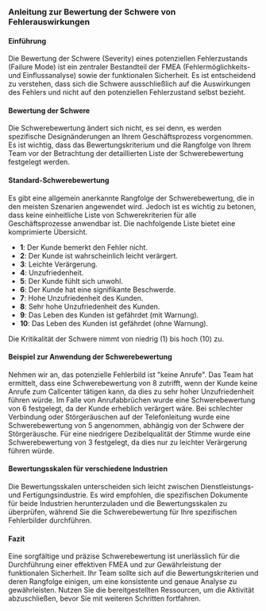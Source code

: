 
### Anleitung zur Bewertung der Schwere von Fehlerauswirkungen

#### Einführung

Die Bewertung der Schwere (Severity) eines potenziellen Fehlerzustands (Failure Mode) ist ein zentraler Bestandteil der FMEA (Fehlermöglichkeits- und Einflussanalyse) sowie der funktionalen Sicherheit. Es ist entscheidend zu verstehen, dass sich die Schwere ausschließlich auf die Auswirkungen des Fehlers und nicht auf den potenziellen Fehlerzustand selbst bezieht.

#### Bewertung der Schwere

Die Schwerebewertung ändert sich nicht, es sei denn, es werden spezifische Designänderungen an Ihrem Geschäftsprozess vorgenommen. Es ist wichtig, dass das Bewertungskriterium und die Rangfolge von Ihrem Team vor der Betrachtung der detaillierten Liste der Schwerebewertung festgelegt werden.

#### Standard-Schwerebewertung

Es gibt eine allgemein anerkannte Rangfolge der Schwerebewertung, die in den meisten Szenarien angewendet wird. Jedoch ist es wichtig zu betonen, dass keine einheitliche Liste von Schwerekriterien für alle Geschäftsprozesse anwendbar ist. Die nachfolgende Liste bietet eine komprimierte Übersicht.

- **1**: Der Kunde bemerkt den Fehler nicht.
- **2**: Der Kunde ist wahrscheinlich leicht verärgert.
- **3**: Leichte Verärgerung.
- **4**: Unzufriedenheit.
- **5**: Der Kunde fühlt sich unwohl.
- **6**: Der Kunde hat eine signifikante Beschwerde.
- **7**: Hohe Unzufriedenheit des Kunden.
- **8**: Sehr hohe Unzufriedenheit des Kunden.
- **9**: Das Leben des Kunden ist gefährdet (mit Warnung).
- **10**: Das Leben des Kunden ist gefährdet (ohne Warnung).

Die Kritikalität der Schwere nimmt von niedrig (1) bis hoch (10) zu.

#### Beispiel zur Anwendung der Schwerebewertung

Nehmen wir an, das potenzielle Fehlerbild ist "keine Anrufe". Das Team hat ermittelt, dass eine Schwerebewertung von 8 zutrifft, wenn der Kunde keine Anrufe zum Callcenter tätigen kann, da dies zu sehr hoher Unzufriedenheit führen würde. Im Falle von Anrufabbrüchen wurde eine Schwerebewertung von 6 festgelegt, da der Kunde erheblich verärgert wäre. Bei schlechter Verbindung oder Störgeräuschen auf der Telefonleitung wurde eine Schwerebewertung von 5 angenommen, abhängig von der Schwere der Störgeräusche. Für eine niedrigere Dezibelqualität der Stimme wurde eine Schwerebewertung von 3 festgelegt, da dies nur zu leichter Verärgerung führen würde.

#### Bewertungsskalen für verschiedene Industrien

Die Bewertungsskalen unterscheiden sich leicht zwischen Dienstleistungs- und Fertigungsindustrie. Es wird empfohlen, die spezifischen Dokumente für beide Industrien herunterzuladen und die Bewertungsskalen zu überprüfen, während Sie die Schwerebewertung für Ihre spezifischen Fehlerbilder durchführen.

#### Fazit

Eine sorgfältige und präzise Schwerebewertung ist unerlässlich für die Durchführung einer effektiven FMEA und zur Gewährleistung der funktionalen Sicherheit. Ihr Team sollte sich auf die Bewertungskriterien und deren Rangfolge einigen, um eine konsistente und genaue Analyse zu gewährleisten. Nutzen Sie die bereitgestellten Ressourcen, um die Aktivität abzuschließen, bevor Sie mit weiteren Schritten fortfahren.
